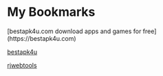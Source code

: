 <!DOCTYPE html> <html> <body> <h1>My Bookmarks</h1> <dl><p> [bestapk4u.com download apps and games for free](https://bestapk4u.com)   
   <a href="https://bestapk4u.com/">bestapk4u</a>
  
  <a href="https://rjwebtools.blogspot.com/">rjwebtools</a>
